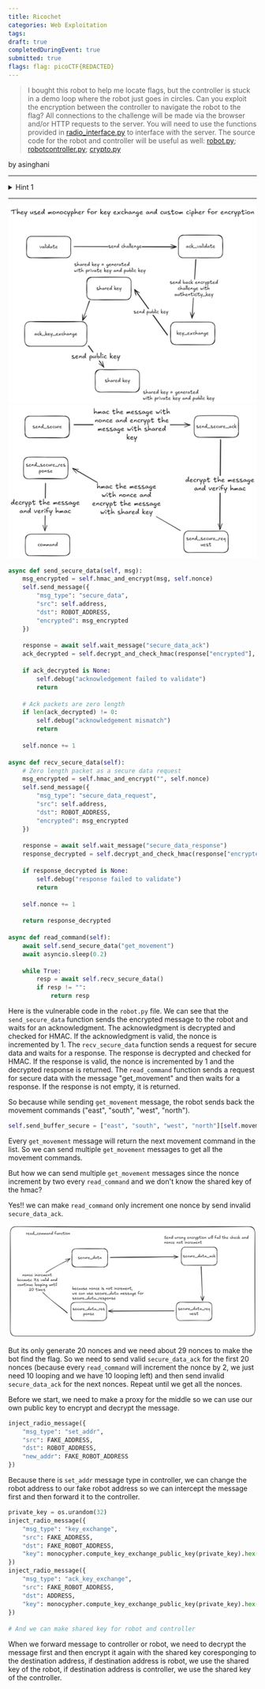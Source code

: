 ```yaml
---
title: Ricochet
categories: Web Exploitation
tags: 
draft: true
completedDuringEvent: true
submitted: true
flags: flag: picoCTF{REDACTED}
---
```

> I bought this robot to help me locate flags, but the controller is stuck in a demo loop where the robot just goes in circles. Can you exploit the encryption between the controller to navigate the robot to the flag?
> All connections to the challenge will be made via the browser and/or HTTP requests to the server. You will need to use the functions provided in [radio_interface.py]() to interface with the server. The source code for the robot and controller will be useful as well: [robot.py](); [robotcontroller.py](); [crypto.py]()

by asinghani

---

<details>
<summary>Hint 1</summary>

Don't forget that you can restart your instance if it gets in a bad state
</details>

---

![alt text](image.png)
![alt text](image-1.png)

```py
async def send_secure_data(self, msg):
    msg_encrypted = self.hmac_and_encrypt(msg, self.nonce)
    self.send_message({
        "msg_type": "secure_data",
        "src": self.address,
        "dst": ROBOT_ADDRESS,
        "encrypted": msg_encrypted
    })

    response = await self.wait_message("secure_data_ack")
    ack_decrypted = self.decrypt_and_check_hmac(response["encrypted"], self.nonce)

    if ack_decrypted is None:
        self.debug("acknowledgement failed to validate")
        return

    # Ack packets are zero length
    if len(ack_decrypted) != 0:
        self.debug("acknowledgement mismatch")
        return

    self.nonce += 1

async def recv_secure_data(self):
    # Zero length packet as a secure data request
    msg_encrypted = self.hmac_and_encrypt("", self.nonce)
    self.send_message({
        "msg_type": "secure_data_request",
        "src": self.address,
        "dst": ROBOT_ADDRESS,
        "encrypted": msg_encrypted
    })

    response = await self.wait_message("secure_data_response")
    response_decrypted = self.decrypt_and_check_hmac(response["encrypted"], self.nonce)

    if response_decrypted is None:
        self.debug("response failed to validate")
        return

    self.nonce += 1

    return response_decrypted

async def read_command(self):
    await self.send_secure_data("get_movement")
    await asyncio.sleep(0.2)

    while True:
        resp = await self.recv_secure_data()
        if resp != "":
            return resp
```

Here is the vulnerable code in the `robot.py` file. We can see that the `send_secure_data` function sends the encrypted message to the robot and waits for an acknowledgment. The acknowledgment is decrypted and checked for HMAC. If the acknowledgment is valid, the nonce is incremented by 1. The `recv_secure_data` function sends a request for secure data and waits for a response. The response is decrypted and checked for HMAC. If the response is valid, the nonce is incremented by 1 and the decrypted response is returned. The `read_command` function sends a request for secure data with the message "get_movement" and then waits for a response. If the response is not empty, it is returned.

So because while sending `get_movement` message, the robot sends back the movement commands ("east", "south", "west", "north").

```py
self.send_buffer_secure = ["east", "south", "west", "north"][self.movement_counter % 4]
```

Every `get_movement` message will return the next movement command in the list. So we can send multiple `get_movement` messages to get all the movement commands.

But how we can send multiple `get_movement` messages since the nonce increment by two every `read_command` and we don't know the shared key of the hmac?

Yes!! we can make `read_command` only increment one nonce by send invalid `secure_data_ack`.

![alt text](image-2.png)

But its only generate 20 nonces and we need about 29 nonces to make the bot find the flag. So we need to send valid `secure_data_ack` for the first 20 nonces (because every `read_command` will increment the nonce by 2, we just need 10 looping and we have 10 looping left) and then send invalid `secure_data_ack` for the next nonces. Repeat until we get all the nonces.

Before we start, we need to make a proxy for the middle so we can use our own public key to encrypt and decrypt the message.

```py
inject_radio_message({
    "msg_type": "set_addr",
    "src": FAKE_ADDRESS,
    "dst": ROBOT_ADDRESS,
    "new_addr": FAKE_ROBOT_ADDRESS
})
```

Because there is `set_addr` message type in controller, we can change the robot address to our fake robot address so we can intercept the message first and then forward it to the controller.

```py
private_key = os.urandom(32)
inject_radio_message({
    "msg_type": "key_exchange",
    "src": FAKE_ADDRESS,
    "dst": FAKE_ROBOT_ADDRESS,
    "key": monocypher.compute_key_exchange_public_key(private_key).hex()
})
inject_radio_message({
    "msg_type": "ack_key_exchange",
    "src": FAKE_ROBOT_ADDRESS,
    "dst": ADDRESS,
    "key": monocypher.compute_key_exchange_public_key(private_key).hex()
})

# And we can make shared key for robot and controller
```

When we forward message to controller or robot, we need to decrypt the message first and then encrypt it again with the shared key coresponging to the destination address, if destination address is robot, we use the shared key of the robot, if destination address is controller, we use the shared key of the controller.
